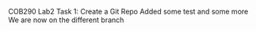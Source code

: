 COB290 Lab2
Task 1: Create a Git Repo
Added some test and some more
We are now on the different branch
